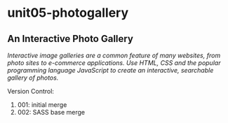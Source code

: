 # unit05-photogallery

## An Interactive Photo Gallery
_Interactive image galleries are a common feature of many websites, from photo sites to e-commerce applications. Use HTML, CSS and the popular programming language JavaScript to create an interactive, searchable gallery of photos._

Version Control:
1. 001: initial merge
2. 002: SASS base merge